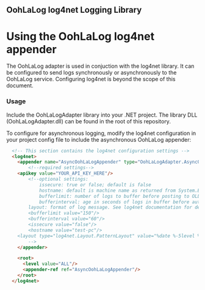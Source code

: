 OohLaLog log4net Logging Library
------------------------------------

# Using the OohLaLog log4net appender

The OohLaLog adapter is used in conjuction with the log4net library. It can be configured to send logs synchronously or asynchronously to the OohLaLog service.
Configuring log4net is beyond the scope of this document.
 
### Usage

Include the OohLaLogAdapter library into your .NET project. The library DLL (OohLaLogAdapter.dll) can be found in the root of this repository.

To configure for asynchronous logging, modify the log4net configuration in your project config file to include the asynchronous OohLaLog appender:


```html
  <!-- This section contains the log4net configuration settings -->
  <log4net>
    <appender name="AsyncOohLaLogAppender" type="OohLaLogAdapter.AsyncOohLaLogAppender, OohLaLogAdapter">
    	<!--required settings-->
	<apikey value="YOUR_API_KEY_HERE"/>
    	<!--optional settings:
      		issecure: true or false; default is false
      		hostname: default is machine name as returned from System.Environment.MachineName
      		bufferlimit: number of logs to buffer before posting to OLL (lower numbers impact app performance); default is 150
      		bufferinterval: age in seconds of logs in buffer before automatic posting to OLL (lower numbers impact app performance); default is 60 seconds
		layout: format of log message. See log4net documentation for details
      	<bufferlimit value="150"/>
      	<bufferinterval value="60"/>
      	<issecure value="false"/>
      	<hostname value="test-pc"/>
	<layout type="log4net.Layout.PatternLayout" value="%date %-5level %logger - %message%newline"/>
    	-->
    </appender>

    <root>
      <level value="ALL"/>
      <appender-ref ref="AsyncOohLaLogAppender"/>
    </root>
  </log4net>
```
